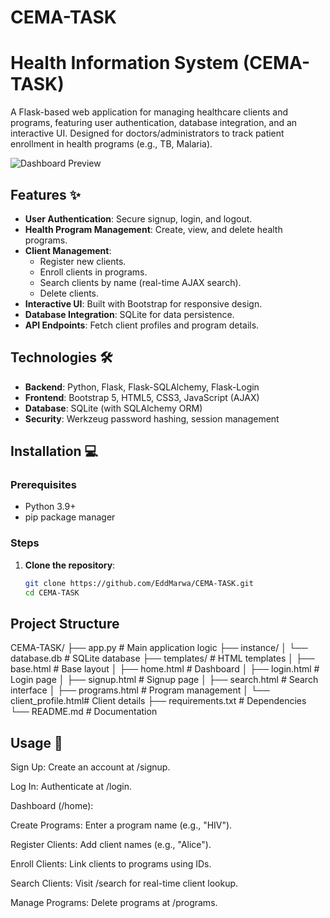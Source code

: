 # CEMA-TASK
# Health Information System (CEMA-TASK)

A Flask-based web application for managing healthcare clients and programs, featuring user authentication, database integration, and an interactive UI. Designed for doctors/administrators to track patient enrollment in health programs (e.g., TB, Malaria).

![Dashboard Preview](https://via.placeholder.com/800x400.png?text=Health+System+Dashboard)

## Features ✨
- **User Authentication**: Secure signup, login, and logout.
- **Health Program Management**: Create, view, and delete health programs.
- **Client Management**:
  - Register new clients.
  - Enroll clients in programs.
  - Search clients by name (real-time AJAX search).
  - Delete clients.
- **Interactive UI**: Built with Bootstrap for responsive design.
- **Database Integration**: SQLite for data persistence.
- **API Endpoints**: Fetch client profiles and program details.

## Technologies 🛠️
- **Backend**: Python, Flask, Flask-SQLAlchemy, Flask-Login
- **Frontend**: Bootstrap 5, HTML5, CSS3, JavaScript (AJAX)
- **Database**: SQLite (with SQLAlchemy ORM)
- **Security**: Werkzeug password hashing, session management

## Installation 💻
### Prerequisites
- Python 3.9+
- pip package manager

### Steps
1. **Clone the repository**:
   ```bash
   git clone https://github.com/EddMarwa/CEMA-TASK.git
   cd CEMA-TASK

## Project Structure

CEMA-TASK/
├── app.py                 # Main application logic
├── instance/
│   └── database.db        # SQLite database
├── templates/             # HTML templates
│   ├── base.html          # Base layout
│   ├── home.html          # Dashboard
│   ├── login.html         # Login page
│   ├── signup.html        # Signup page
│   ├── search.html        # Search interface
│   ├── programs.html      # Program management
│   └── client_profile.html# Client details
├── requirements.txt       # Dependencies
└── README.md              # Documentation

## Usage 🚀
Sign Up: Create an account at /signup.

Log In: Authenticate at /login.

Dashboard (/home):

Create Programs: Enter a program name (e.g., "HIV").

Register Clients: Add client names (e.g., "Alice").

Enroll Clients: Link clients to programs using IDs.

Search Clients: Visit /search for real-time client lookup.

Manage Programs: Delete programs at /programs.